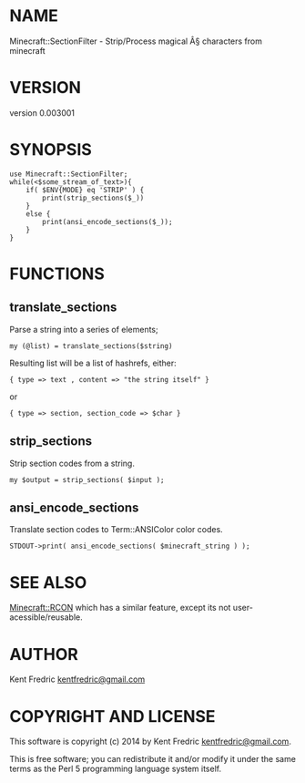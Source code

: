 # NAME

Minecraft::SectionFilter - Strip/Process magical Â§ characters from minecraft

# VERSION

version 0.003001

# SYNOPSIS

    use Minecraft::SectionFilter;
    while(<$some_stream_of_text>){
        if( $ENV{MODE} eq 'STRIP' ) {
            print(strip_sections($_))
        }
        else {
            print(ansi_encode_sections($_));
        }
    }

# FUNCTIONS

## translate\_sections

Parse a string into a series of elements;

    my (@list) = translate_sections($string)

Resulting list will be a list of hashrefs, either:

    { type => text , content => "the string itself" }

or

    { type => section, section_code => $char }

## strip\_sections

Strip section codes from a string.

    my $output = strip_sections( $input );

## ansi\_encode\_sections

Translate section codes to Term::ANSIColor color codes.

    STDOUT->print( ansi_encode_sections( $minecraft_string ) );

# SEE ALSO

[Minecraft::RCON](https://metacpan.org/pod/Minecraft::RCON) which has a similar feature, except its not user-acessible/reusable.

# AUTHOR

Kent Fredric <kentfredric@gmail.com>

# COPYRIGHT AND LICENSE

This software is copyright (c) 2014 by Kent Fredric <kentfredric@gmail.com>.

This is free software; you can redistribute it and/or modify it under
the same terms as the Perl 5 programming language system itself.
